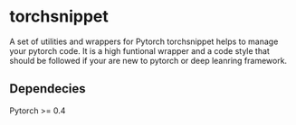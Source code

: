 # torchsnippet
A set of utilities and wrappers for Pytorch
torchsnippet helps to manage your pytorch code. It is a high funtional wrapper and a code 
style that should be followed if your are new to pytorch or deep leanring framework.

## Dependecies
Pytorch >= 0.4
